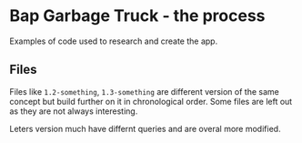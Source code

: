 # Bap Garbage Truck - the process

Examples of code used to research and create the app.

## Files
Files like `1.2-something`, `1.3-something` are different version of the same concept but build further on it in chronological order. Some files are left out as they are not always interesting.

Leters version much have differnt queries and are overal more modified.

